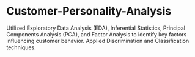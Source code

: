 # Customer-Personality-Analysis
 Utilized Exploratory Data Analysis (EDA), Inferential Statistics, Principal Components Analysis (PCA), and Factor Analysis to  identify key factors influencing customer behavior. Applied Discrimination and Classification techniques.
